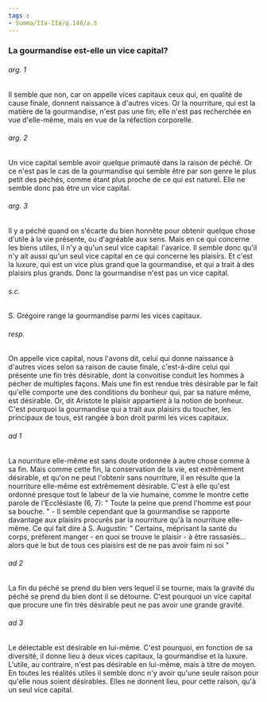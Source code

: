 ```yaml
---
tags : 
- Summa/IIa-IIæ/q.148/a.5
---
```


### La gourmandise est-elle un vice capital?

###### arg. 1
Il semble que non, car on appelle vices capitaux ceux qui, en qualité de cause finale, donnent naissance à d'autres vices. Or la nourriture, qui est la matière de la gourmandise, n'est pas une fin; elle n'est pas recherchée en vue d'elle-même, mais en vue de la réfection corporelle. 

###### arg. 2
Un vice capital semble avoir quelque primauté dans la raison de péché. Or ce n'est pas le cas de la gourmandise qui semble être par son genre le plus petit des péchés, comme étant plus proche de ce qui est naturel. Elle ne semble donc pas être un vice capital. 

###### arg. 3
Il y a péché quand on s'écarte du bien honnête pour obtenir quelque chose d'utile à la vie présente, ou d'agréable aux sens. Mais en ce qui concerne les biens utiles, il n'y a qu'un seul vice capital: l'avarice. Il semble donc qu'il n'y ait aussi qu'un seul vice capital en ce qui concerne les plaisirs. Et c'est la luxure, qui est un vice plus grand que la gourmandise, et qui a trait à des plaisirs plus grands. Donc la gourmandise n'est pas un vice capital. 

###### s.c.
S. Grégoire range la gourmandise parmi les vices capitaux. 

###### resp.
On appelle vice capital, nous l'avons dit, celui qui donne naissance à d'autres vices selon sa raison de cause finale, c'est-à-dire celui qui présente une fin très désirable, dont la convoitise conduit les hommes à pécher de multiples façons. Mais une fin est rendue très désirable par le fait qu'elle comporte une des conditions du bonheur qui, par sa nature même, est désirable. Or, dit Aristote le plaisir appartient à la notion de bonheur. C'est pourquoi la gourmandise qui a trait aux plaisirs du toucher, les principaux de tous, est rangée à bon droit parmi les vices capitaux. 

###### ad 1
La nourriture elle-même est sans doute ordonnée à autre chose comme à sa fin. Mais comme cette fin, la conservation de la vie, est extrêmement désirable, et qu'on ne peut l'obtenir sans nourriture, il en résulte que la nourriture elle-même est extrêmement désirable. C'est à elle qu'est ordonné presque tout le labeur de la vie humaine, comme le montre cette parole de l'Ecclésiaste (6, 7): " Toute la peine que prend l'homme est pour sa bouche. " - Il semble cependant que la gourmandise se rapporte davantage aux plaisirs procurés par la nourriture qu'à la nourriture elle-même. Ce qui fait dire à S. Augustin: " Certains, méprisant la santé du corps, préfèrent manger - en quoi se trouve le plaisir - à être rassasiés... alors que le but de tous ces plaisirs est de ne pas avoir faim ni soi " 

###### ad 2
La fin du péché se prend du bien vers lequel il se tourne, mais la gravité du péché se prend du bien dont il se détourne. C'est pourquoi un vice capital que procure une fin très désirable peut ne pas avoir une grande gravité. 

###### ad 3
Le délectable est désirable en lui-même. C'est pourquoi, en fonction de sa diversité, il donne lieu à deux vices capitaux, la gourmandise et la luxure. L'utile, au contraire, n'est pas désirable en lui-même, mais à titre de moyen. En toutes les réalités utiles il semble donc n'y avoir qu'une seule raison pour qu'elle nous soient désirables. Elles ne donnent lieu, pour cette raison, qu'à un seul vice capital. 

